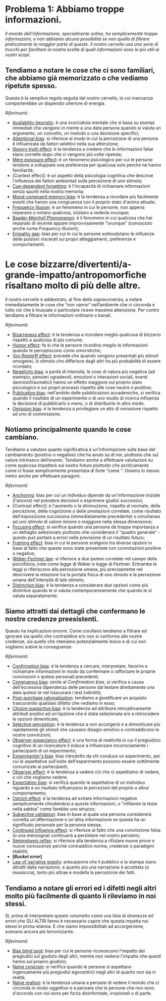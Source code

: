 # Problema 1: Abbiamo troppe informazioni.

*Il mondo dell'informazione, specialmente online, ha semplicemente troppe informazioni, e non abbiamo alcuna possibilità se non quella di filtrare praticamente la maggior parte di queste. Il nostro cervello usa una serie di trucchi per facilitare la nostra scelta di quali informazioni sono le più utili ai nostri scopi.*

## Tendiamo a notare le cose che ci sono familiari, che abbiamo già memorizzato o che vediamo ripetute spesso.

Questa è la semplice regola seguita dal nostro cervello, la cui mancanza comporterebbe un dispendio ulteriore di energia.

*Riferimenti:*

- [Availability heuristic](https://en.wikipedia.org/wiki/Availability\_heuristic): è una scorciatoia mentale che si basa su esempi immediati che vengono in mente a una data persona quando si valuta un argomento, un concetto, un metodo o una decisione specifici;
- [Attentional bias](https://en.wikipedia.org/wiki/Attentional\_bias): si riferisce al modo in cui la percezione di una persona è influenzata da fattori selettivi nella sua attenzione;
- [Illusory truth effect](https://en.wikipedia.org/wiki/Illusory\_truth\_effect): è la tendenza a credere che le informazioni false siano corrette dopo che ci vengono più volte ripetute;
- [Mere exposure effect](https://en.wikipedia.org/wiki/Mere-exposure\_effect): è un fenomeno psicologico per cui le persone tendono a sviluppare una preferenza per qualcosa solo perché ne hanno familiarità;
- [Context effect]: è un aspetto della psicologia cognitiva che descrive l'influenza dei fattori ambientali sulla percezione di uno stimolo;
- [Cue-dependent forgetting](https://en.wikipedia.org/wiki/Cue-dependent\_forgetting): è l'incapacità di richiamare informazioni senza spunti nella nostra memoria;
- [Mood-congruent memory bias](https://en.wikipedia.org/wiki/Cue-dependent\_forgetting): è la tendenza a ricordare più facilmente eventi che hanno una congruenza con il proprio stato d'animo attuale;
- [Frequency illusion](http://rationalwiki.org/wiki/Frequency\_illusion): è un fenomeno in cui le persone, non appena imparano o notano qualcosa, iniziano a vederla ovunque;
- [Baader-Meinhof Phenomenon](http://rationalwiki.org/wiki/Frequency\_illusion): è il fenomeno in cui qualcosa che hai imparato di recente appare improvvisamente "ovunque" (conosciuto anche come *Frequency illusion*);
- [Empathy gap](https://en.wikipedia.org/wiki/Empathy\_gap):  bias per cui in cui le persone sottovalutano le influenze delle pulsioni viscerali sui propri atteggiamenti, preferenze e comportamenti.

# Le cose bizzarre/divertenti/a-grande-impatto/antropomorfiche risaltano molto di più delle altre.

Il nostro cervello è addestrato, al fine della sopravvivenza, a notare immediatamente le cose che “non vanno” nell’ambiente che ci circonda e tutto ciò che è inusuale o particolare riceve massima attenzione. Per contro tendiamo a filtrare le informazioni ordinarie o banali.

*Riferimenti:*

- [Bizarreness effect](https://en.wikipedia.org/wiki/Bizarreness\_effect): è la tendenza a ricordare meglio qualcosa di bizzarro rispetto a qualcosa di più comune;
- [Humor effect](https://en.wikipedia.org/wiki/Bizarreness\_effect): fa sì che le persone ricordino meglio le informazioni quando le percepiscono come umoristiche;
- [Von Restorff effect](https://en.wikipedia.org/wiki/Von\_Restorff\_effect): prevede che quando vengono presentati più stimoli omogenei, lo stimolo che differisce dagli altri ha più probabilità di essere ricordato;
- [Negativity bias](https://en.wikipedia.org/wiki/Negativity\_bias): a parità di intensità, le cose di natura più negativa (ad esempio, pensieri sgradevoli, emozioni o interazioni sociali, eventi dannosi/traumatici) hanno un effetto maggiore sul proprio stato psicologico e sui propri processi rispetto alle cose neutre o positive;
- [Publication bias](https://en.wikipedia.org/wiki/Publication\_bias): nell'ambito delle pubblicazioni accademiche, si verifica quando il risultato di un esperimento o di uno studio di ricerca influenza la decisione di pubblicarlo o meno, o di distribuirlo in altro modo.
- [Omission bias](https://en.wikipedia.org/wiki/Omission\_bias): è la tendenza a privilegiare un atto di omissione rispetto ad uno di commissione.

## Notiamo principalmente quando le cose cambiano.

Tendiamo a valutare quanto significativa è un'informazione sulla base del cambiamento (positivo o negativo) che ha avuto su di noi, piuttosto che sul valore intrinseco dell’evento. Tendiamo anche a effettuare valutazioni su come qualcosa impatterà sul nostro futuro piuttosto che acriticamente come ci fosse semplicemente presentata di forte “come “. Usiamo lo stesso metro anche per effettuare paragoni.

*Riferimenti:*

- [Anchoring](https://en.wikipedia.org/wiki/Anchoring):  bias per cui un individuo dipende da un'informazione iniziale (l'ancora) nel prendere decisioni o esprimere giudizi successivi;
- [Contrast effect]: è l'aumento o la diminuzione, rispetto al normale, della percezione, della cognizione o delle prestazioni correlate, come risultato dell'esposizione successiva (immediatamente precedente) o simultanea ad uno stimolo di valore minore o maggiore nella stessa dimensione;
- [Focusing effect](https://en.wikipedia.org/wiki/Anchoring): si verifica quando una persona dà troppa importanza a un dettaglio selezionato piuttosto che considerare il "quadro generale" - questo può portare a errori nella previsione di un risultato futuro;
- [Framing effect](https://en.wikipedia.org/wiki/Framing\_effect\_%28psychology%29):  bias in cui le persone scelgono tra diverse opzioni in base al fatto che queste sono state presentate con connotazioni positive o negative;
- [Weber-Fechner law](https://en.wikipedia.org/wiki/Weber%E2%80%93Fechner\_law): si riferisce a due ipotesi correlate nel campo della psicofisica, note come legge di Weber e legge di Fechner. Entrambe le leggi si riferiscono alla percezione umana, più precisamente nel descrivere la relazione tra la portata fisica di uno stimolo e la percezione umana dell'intensità di tale stimolo;
- [Distinction bias](https://en.wikipedia.org/wiki/Distinction\_bias): è la tendenza a considerare due opzioni come più distintive quando le si valuta contemporaneamente che quando le si valuta separatamente.

## Siamo attratti dai dettagli che confermano le nostre credenze preesistenti.

Questo ha implicazioni enormi. Come corollario tendiamo a filtrare ed ignorare sia quello che contraddice e/o non si conforma alle nostre credenze, sia quello che riteniamo potenzialmente lesivo e di cui non vogliamo subire le conseguenze.

*Riferimenti:*

- [Confirmation bias](https://en.wikipedia.org/wiki/Confirmation\_bias): è la tendenza a cercare, interpretare, favorire e richiamare informazioni in modo da confermare o rafforzare le proprie convinzioni o ipotesi personali precedenti;
- [Congruence bias](https://en.wikipedia.org/wiki/Congruence\_bias): simile al *Confirmation bias*, si verifica a causa dell'eccessiva dipendenza delle persone dal testare direttamente una data ipotesi (e nel trascurare i test indiretti);
- [Post-purchase rationalization](https://en.wikipedia.org/wiki/Choice-supportive\_bias): tendiamo a giustificare un acquisto trascurando qualsiasi difetto che vediamo in esso;
- [Choice-supportive bias](https://en.wikipedia.org/wiki/Choice-supportive\_bias): è la tendenza ad attribuire retroattivamente attributi positivi ad un'opzione che è stata selezionata e/o a retrocedere le opzioni dimenticate;
- [Selective perception](https://en.wikipedia.org/wiki/Selective\_perception): è la tendenza a non accorgersi e a dimenticare più rapidamente gli stimoli che causano disagio emotivo e contraddicono le nostre convinzioni;
- [Observer-expectancy effect](https://en.wikipedia.org/wiki/Observer-expectancy\_effect): è una forma di reattività in cui il pregiudizio cognitivo di un ricercatore li induce a influenzare inconsciamente i partecipanti di un esperimento;
- [Experimenter's bias](https://en.wikipedia.org/wiki/Observer-expectancy\_effect):  bias introdotto da chi conduce un esperimento, per cui le aspettative sull'esito dell'esperimento possono essere sottilmente comunicate ai partecipanti;
- [Observer effect](https://en.wikipedia.org/wiki/Observer-expectancy\_effect): è la tendenza a vedere ciò che ci aspettiamo di vedere, o ciò che vogliamo vedere;
- [Expectation bias](https://en.wikipedia.org/wiki/Observer-expectancy\_effect): si verifica quando le aspettative di un individuo riguardo a un risultato influenzano le percezioni del proprio o altrui comportamento;
- [Ostrich effect](https://en.wikipedia.org/wiki/Ostrich\_effect): è la tendenza ad evitare informazioni negative semplicemente chiudendosi a queste informazioni, o "infilando la testa nella sabbia" come farebbe uno struzzo;
- [Subjective validation](https://en.wikipedia.org/wiki/Subjective\_validation):  bias in base al quale una persona considererà corretta un'affermazione o un'altra informazione se questa ha un significato personale per la persona stessa;
- [Continued influence effect](https://en.wikipedia.org/wiki/Confirmation\_bias#continued\_influence\_effect): si riferisce al fatto che una convinzione falsa (o una menzogna) continuerà a persistere nel nostro pensiero;
- [Semmelweis reflex](https://en.wikipedia.org/wiki/Semmelweis\_reflex): si riferisce alla tendenza a rifiutare nuove prove o nuove conoscenze perché contraddice norme, credenze o paradigmi stabiliti;
- **[*Bucket error*]**
- [Law of narrative gravity](https://www.wired.com/2017/03/the-invisible-force-that-warps-what-you-read-in-the-news/?source=linkShare-5142451174a3-1488822120): presuppone che il pubblico e la stampa siano attratti dalla narrazione, e quanto più una narrazione è accettata (o massiccia), tanto più attrae e modella la percezione dei fatti.

## Tendiamo a notare gli errori ed i difetti negli altri molto più facilmente di quanto li rileviamo in noi stessi.

Sì, prima di interpretare questo volumetto come una lista di stranezze ed errori che GLI ALTRI fanno è necessario capire che questa impatta noi stessi in prima istanza. E che siamo impossibilitati ad accorgercene, scenario ancora più terrorizzante.

*Riferimenti:*

- [Bias blind spot](https://en.wikipedia.org/wiki/Bias\_blind\_spot):  bias per cui le persone riconoscono l'impatto dei pregiudizi sul giudizio degli altri, mentre non vedono l'impatto che questi hanno sul proprio giudizio;
- [Naïve cynicism](https://en.wikipedia.org/wiki/Na%C3%AFve\_cynicism): si verifica quando le persone si aspettano ingenuamente più pregiudizi egocentrici negli altri di quanto non sia in realtà;
- [Naïve realism](https://en.wikipedia.org/wiki/Na%C3%AFve\_realism\_%28psychology%29): è la tendenza umana a pensare di vedere il mondo che ci circonda in modo oggettivo e a pensare che le persone che non sono d'accordo con noi sono per forza disinformate, irrazionali o di parte.